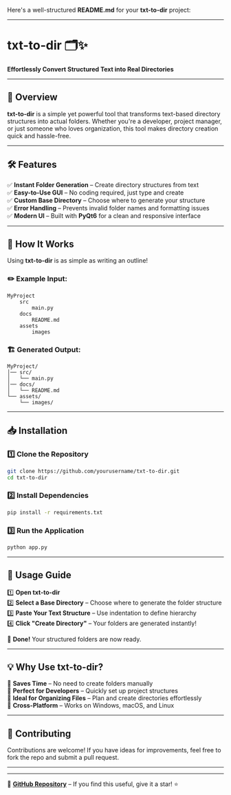 Here's a well-structured **README.md** for your **txt-to-dir** project:  

---

# **txt-to-dir** 🗂️✨  
**Effortlessly Convert Structured Text into Real Directories**  

---

## 🚀 **Overview**  
**txt-to-dir** is a simple yet powerful tool that transforms text-based directory structures into actual folders. Whether you're a developer, project manager, or just someone who loves organization, this tool makes directory creation quick and hassle-free.  

---

## 🛠️ **Features**  
✅ **Instant Folder Generation** – Create directory structures from text  
✅ **Easy-to-Use GUI** – No coding required, just type and create  
✅ **Custom Base Directory** – Choose where to generate your structure  
✅ **Error Handling** – Prevents invalid folder names and formatting issues  
✅ **Modern UI** – Built with **PyQt6** for a clean and responsive interface  

---

## 🎯 **How It Works**  
Using **txt-to-dir** is as simple as writing an outline!  

### ✏️ **Example Input:**  
```
MyProject
    src
        main.py
    docs
        README.md
    assets
        images
```
### 🏗 **Generated Output:**  
```
MyProject/
│── src/
│   └── main.py
│── docs/
│   └── README.md
└── assets/
    └── images/
```

---

## 📥 **Installation**  

### 1️⃣ **Clone the Repository**  
```sh
git clone https://github.com/yourusername/txt-to-dir.git
cd txt-to-dir
```

### 2️⃣ **Install Dependencies**  
```sh
pip install -r requirements.txt
```

### 3️⃣ **Run the Application**  
```sh
python app.py
```

---

## 🎨 **Usage Guide**  

1️⃣ **Open txt-to-dir**  
2️⃣ **Select a Base Directory** – Choose where to generate the folder structure  
3️⃣ **Paste Your Text Structure** – Use indentation to define hierarchy  
4️⃣ **Click "Create Directory"** – Your folders are generated instantly!  

🎉 **Done!** Your structured folders are now ready.  

---

## 💡 **Why Use txt-to-dir?**  

🔹 **Saves Time** – No need to create folders manually  
🔹 **Perfect for Developers** – Quickly set up project structures  
🔹 **Ideal for Organizing Files** – Plan and create directories effortlessly  
🔹 **Cross-Platform** – Works on Windows, macOS, and Linux  

---

## 🤝 **Contributing**  
Contributions are welcome! If you have ideas for improvements, feel free to fork the repo and submit a pull request.  

---

---

🌟 **[GitHub Repository](https://github.com/yourusername/txt-to-dir)** – If you find this useful, give it a star! ⭐  
